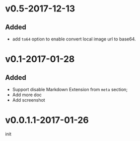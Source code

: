 # v0.5-2017-12-13

## Added

- add `to64` option to enable convert local image url to base64.

# v0.1-2017-01-28

## Added

- Support disable Markdown Extension from `meta` section;
- Add more doc
- Add screenshot

# v0.0.1.1-2017-01-26

init